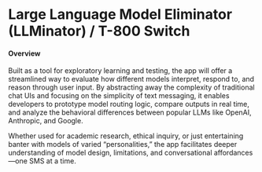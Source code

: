 # Large Language Model Eliminator (LLMinator) / T-800 Switch 

#### Overview
Built as a tool for exploratory learning and testing, the app will offer a streamlined way to evaluate how different models interpret, respond to, and reason through user input. By abstracting away the complexity of traditional chat UIs and focusing on the simplicity of text messaging, it enables developers to prototype model routing logic, compare outputs in real time, and analyze the behavioral differences between popular LLMs like OpenAI, Anthropic, and Google.

Whether used for academic research, ethical inquiry, or just entertaining banter with models of varied “personalities,” the app facilitates deeper understanding of model design, limitations, and conversational affordances—one SMS at a time.


